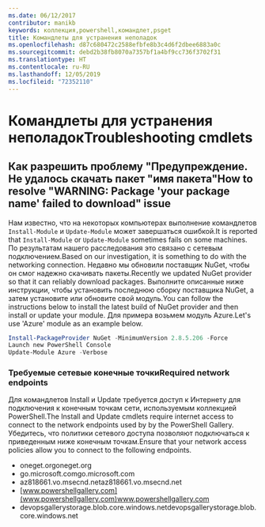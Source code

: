 ```yaml
---
ms.date: 06/12/2017
contributor: manikb
keywords: коллекция,powershell,командлет,psget
title: Командлеты для устранения неполадок
ms.openlocfilehash: d87c680472c2588efbfe8b3c4d6f2dbee6883a0c
ms.sourcegitcommit: debd2b38fb8070a7357bf1a4bf9cc736f3702f31
ms.translationtype: HT
ms.contentlocale: ru-RU
ms.lasthandoff: 12/05/2019
ms.locfileid: "72352110"
---
```

# <a name="troubleshooting-cmdlets"></a><span data-ttu-id="047fc-103">Командлеты для устранения неполадок</span><span class="sxs-lookup"><span data-stu-id="047fc-103">Troubleshooting cmdlets</span></span>

## <a name="how-to-resolve-warning-package-your-package-name-failed-to-download-issue"></a><span data-ttu-id="047fc-104">Как разрешить проблему "Предупреждение. Не удалось скачать пакет "имя пакета"</span><span class="sxs-lookup"><span data-stu-id="047fc-104">How to resolve "WARNING: Package 'your package name' failed to download" issue</span></span>

<span data-ttu-id="047fc-105">Нам известно, что на некоторых компьютерах выполнение командлетов `Install-Module` и `Update-Module` может завершаться ошибкой.</span><span class="sxs-lookup"><span data-stu-id="047fc-105">It is reported that `Install-Module` or `Update-Module` sometimes fails on some machines.</span></span> <span data-ttu-id="047fc-106">По результатам нашего расследования это связано с сетевым подключением.</span><span class="sxs-lookup"><span data-stu-id="047fc-106">Based on our investigation, it is something to do with the networking connection.</span></span> <span data-ttu-id="047fc-107">Недавно мы обновили поставщик NuGet, чтобы он смог надежно скачивать пакеты.</span><span class="sxs-lookup"><span data-stu-id="047fc-107">Recently we updated NuGet provider so that it can reliably download packages.</span></span> <span data-ttu-id="047fc-108">Выполните описанные ниже инструкции, чтобы установить последнюю сборку поставщика NuGet, а затем установите или обновите свой модуль.</span><span class="sxs-lookup"><span data-stu-id="047fc-108">You can follow the instructions below to install the latest build of NuGet provider and then install or update your module.</span></span> <span data-ttu-id="047fc-109">Для примера возьмем модуль Azure.</span><span class="sxs-lookup"><span data-stu-id="047fc-109">Let's use 'Azure' module as an example below.</span></span>

```powershell
Install-PackageProvider NuGet -MinimumVersion 2.8.5.206 -Force
Launch new PowerShell Console
Update-Module Azure -Verbose
```

### <a name="required-network-endpoints"></a><span data-ttu-id="047fc-110">Требуемые сетевые конечные точки</span><span class="sxs-lookup"><span data-stu-id="047fc-110">Required network endpoints</span></span>

<span data-ttu-id="047fc-111">Для командлетов Install и Update требуется доступ к Интернету для подключения к конечным точкам сети, используемым коллекцией PowerShell.</span><span class="sxs-lookup"><span data-stu-id="047fc-111">The Install and Update cmdlets require internet access to connect to the network endpoints used by by the PowerShell Gallery.</span></span> <span data-ttu-id="047fc-112">Убедитесь, что политики сетевого доступа позволяют подключаться к приведенным ниже конечным точкам.</span><span class="sxs-lookup"><span data-stu-id="047fc-112">Ensure that your network access policies allow you to connect to the following endpoints.</span></span>

- <span data-ttu-id="047fc-113">oneget.org</span><span class="sxs-lookup"><span data-stu-id="047fc-113">oneget.org</span></span>
- <span data-ttu-id="047fc-114">go.microsoft.com</span><span class="sxs-lookup"><span data-stu-id="047fc-114">go.microsoft.com</span></span>
- <span data-ttu-id="047fc-115">az818661.vo.msecnd.net</span><span class="sxs-lookup"><span data-stu-id="047fc-115">az818661.vo.msecnd.net</span></span>
- <span data-ttu-id="047fc-116">[www.powershellgallery.com](www.powershellgallery.com)</span><span class="sxs-lookup"><span data-stu-id="047fc-116">www.powershellgallery.com</span></span>
- <span data-ttu-id="047fc-117">devopsgallerystorage.blob.core.windows.net</span><span class="sxs-lookup"><span data-stu-id="047fc-117">devopsgallerystorage.blob.core.windows.net</span></span>
